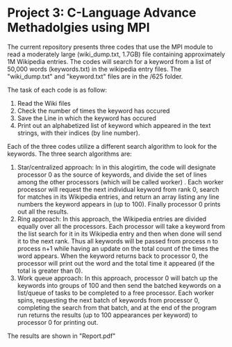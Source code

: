 # Project 3: C-Language Advance Methadolgies using MPI
The current repository presents three codes that use the MPI module to read a moderately large (wiki_dump.txt, 1.7GB) file containing approximately 1M Wikipedia entries. The codes will search for a keyword from a list of 50,000 words (keywords.txt) in the wikipedia entry files. The "wiki_dump.txt" and "keyword.txt" files are in the /625 folder. 

The task of each code is as follow:
1. Read the Wiki files 
2. Check the number of times the keyword has occured
3. Save the Line in which the keyword has occured
3. Print out an alphabetized list of keyword which appeared in the text strings, with their indices (by line number).

Each of the three codes utilize a different search algorithm to look for the keywords. The three search algorithms are:
1. Star/centralized approach: In in this alogirtim, the code will designate processor 0 as the source of keywords, and divide the set of lines among the other processors (which will be called worker) . Each worker processor will request the next individual keyword from rank 0, search for matches in its Wikipedia entries, and return an array listing any line numbers the keyword appears in (up to 100). Finally processor 0 prints out all the results.
2. Ring approach: In this approach, the Wikipedia entries are divided equally over all the processors. Each processor will take a keyword from the list search for it in its Wikipedia entry and then when done will send it to the next rank. Thus all keywords will be passed from process n to process n+1 while having an update on the total count of the times the word appears. When the keyword returns back to processor 0, the processor will print out the word and the total time it appeared (if the total is greater than 0).
3. Work queue approach: In this approach, processor 0 will batch up the keywords into groups of 100 and then send the batched keywords on a list/queue of tasks to be completed to a free processor. Each worker spins, requesting the next batch of keywords from processor 0, completing the search from that batch, and at the end of the program run returns the results (up to 100 appearances per keyword) to processor 0 for printing out.

The results are shown in "Report.pdf"
